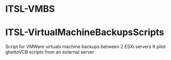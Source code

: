 # ITSL-VMBS
# ITSL-VirtualMachineBackupsScripts

Script for VMWare virtuals machine backups between 2 ESXi servers
It pilot ghettoVCB scripts from an external server